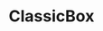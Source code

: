 ---
# Using "page" layout instead of "project" to omit from projects list
layout: page
title: ClassicBox
summary: >
    Play old Mac games from the 1990s on modern hardware.
started_on: TODO
ended_on: TODO
x_started_on_source: TODO
x_ended_on_source: TODO
x_languages: [Python]
x_lines_of_code: TBD
x_location: Cathode at /Users/davidf/Projects

redirect_to_url: https://github.com/davidfstr/ClassicBox

---